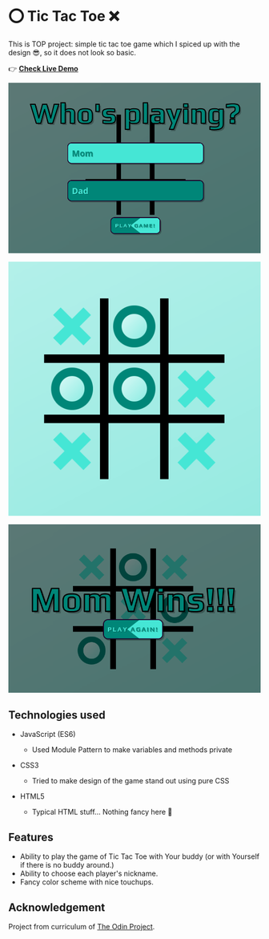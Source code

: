 # ⭕ Tic Tac Toe ❌

This is TOP project: simple tic tac toe game which I spiced up with the design 😎, so it does not look so basic.

👉 [**Check Live Demo**](https://mcalijr.github.io/tic-tac-toe/)

![Alt text](/imgs/READMEscreenshot1.png "Design - Starting game screen")

![Alt text](/imgs/READMEscreenshot2.png "Design - board")

![Alt text](/imgs/READMEscreenshot3.png "Design - Finished game screen")

## Technologies used

- JavaScript (ES6)

  - Used Module Pattern to make variables and methods private

- CSS3

  - Tried to make design of the game stand out using pure CSS

- HTML5

  - Typical HTML stuff... Nothing fancy here 🤪

## Features

- Ability to play the game of Tic Tac Toe with Your buddy (or with Yourself if there is no buddy around.)
- Ability to choose each player's nickname.
- Fancy color scheme with nice touchups.

## Acknowledgement

Project from curriculum of [The Odin Project](https://www.theodinproject.com/paths/full-stack-javascript/courses/javascript/lessons/tic-tac-toe).
